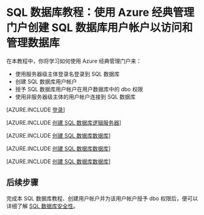 <properties
	pageTitle="SQL 数据库教程：安全性入门"
	description="了解如何创建用户帐户来访问和管理数据库。"
	keywords=""
	services="sql-database"
	documentationCenter=""
	authors="carlrabeler"
	manager="jhubbard"
	editor=""/>


<tags
	ms.service="sql-database"
	ms.date="05/03/2016"
	wacn.date="05/16/2016"/>

# SQL 数据库教程：使用 Azure 经典管理门户创建 SQL 数据库用户帐户以访问和管理数据库

在本教程中，你将学习如何使用 Azure 经典管理门户来：

- 使用服务器级主体登录名登录到 SQL 数据库
- 创建 SQL 数据库用户帐户
- 授予 SQL 数据库用户帐户在用户数据库中的 dbo 权限
- 使用非服务器级主体的用户帐户连接到 SQL 数据库 

[AZURE.INCLUDE [登录](../includes/azure-getting-started-portal-login.md)]

[AZURE.INCLUDE [创建 SQL 数据库逻辑服务器](../includes/sql-database-sql-server-management-studio-connect-server-principal.md)]

[AZURE.INCLUDE [创建 SQL 数据库数据库](../includes/sql-database-create-new-database-user.md)]

[AZURE.INCLUDE [创建 SQL 数据库数据库](../includes/sql-database-grant-database-user-dbo-permissions.md)]

[AZURE.INCLUDE [创建 SQL 数据库数据库](../includes/sql-database-sql-server-management-studio-connect-user.md)]

## 后续步骤
完成本 SQL 数据库教程、创建用户帐户并为该用户帐户授予 dbo 权限后，便可以详细了解 [SQL 数据库安全性](/documentation/articles/sql-database-manage-logins)。


<!---HONumber=Mooncake_0503_2016-->
